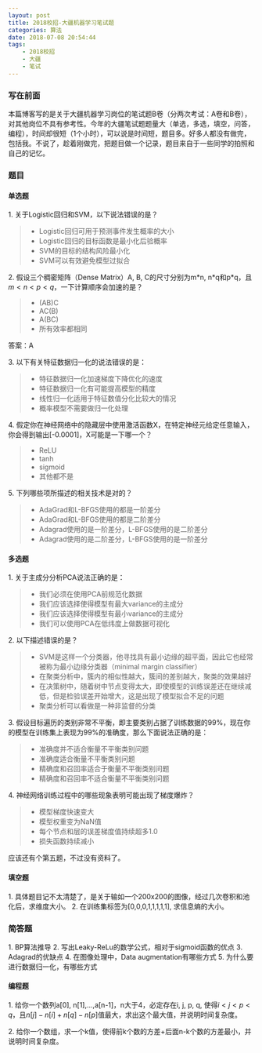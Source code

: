 ```yaml
---
layout: post
title: 2018校招-大疆机器学习笔试题
categories: 算法
date: 2018-07-08 20:54:44
tags:
    - 2018校招
    - 大疆
    - 笔试
---
```

### 写在前面
本篇博客写的是关于大疆机器学习岗位的笔试题B卷（分两次考试：A卷和B卷），对其他岗位不具有参考性。今年的大疆笔试题题量大（单选，多选，填空，问答，编程），时间却很短（1个小时），可以说是时间短，题目多。好多人都没有做完，包括我。不说了，趁着刚做完，把题目做一个记录，题目来自于一些同学的拍照和自己的记忆。

### 题目
#### 单选题

<!-- more -->
1\. 关于Logistic回归和SVM，以下说法错误的是？
> * Logistic回归可用于预测事件发生概率的大小
> * Logistic回归的目标函数是最小化后验概率
> * SVM的目标的结构风险最小化
> * SVM可以有效避免模型过拟合

2\. 假设三个稠密矩阵（Dense Matrix）A, B, C的尺寸分别为m\*n, n\*q和p\*q，且$m<n<p<q$，一下计算顺序会加速的是？
> * (AB)C
> * AC(B)
> * A(BC)
> * 所有效率都相同

答案：A

3\. 以下有关特征数据归一化的说法错误的是：
> * 特征数据归一化加速梯度下降优化的速度
> * 特征数据归一化有可能提高模型的精度
> * 线性归一化适用于特征数值分化比较大的情况
> * 概率模型不需要做归一化处理

4\. 假定你在神经网络中的隐藏层中使用激活函数X，在特定神经元给定任意输入，你会得到输出[-0.0001]，X可能是一下哪一个？
> * ReLU
> * tanh
> * sigmoid
> * 其他都不是

5\. 下列哪些项所描述的相关技术是对的？
> * AdaGrad和L-BFGS使用的都是一阶差分
> * AdaGrad和L-BFGS使用的都是二阶差分
> * Adagrad使用的是一阶差分，L-BFGS使用的是二阶差分
> * Adagrad使用的是二阶差分，L-BFGS使用的是一阶差分

#### 多选题
1\. 关于主成分分析PCA说法正确的是：
> * 我们必须在使用PCA前规范化数据
> * 我们应该选择使得模型有最大variance的主成分
> * 我们应该选择使得模型有最小variance的主成分
> * 我们可以使用PCA在低纬度上做数据可视化

2\. 以下描述错误的是？
> * SVM是这样一个分类器，他寻找具有最小边缘的超平面，因此它也经常被称为最小边缘分类器（minimal margin classifier）
> * 在聚类分析中，簇内的相似性越大，簇间的差别越大，聚类的效果越好
> * 在决策树中，随着树中节点变得太大，即使模型的训练误差还在继续减低，但是检验误差开始增大，这是出现了模型拟合不足的问题
> * 聚类分析可以看做是一种非监督的分类

3\. 假设目标遍历的类别非常不平衡，即主要类别占据了训练数据的99%，现在你的模型在训练集上表现为99%的准确度，那么下面说法正确的是：
> * 准确度并不适合衡量不平衡类别问题
> * 准确度适合衡量不平衡类别问题
> * 精确度和召回率适合于衡量不平衡类别问题
> * 精确度和召回率不适合衡量不平衡类别问题

4\. 神经网络训练过程中的哪些现象表明可能出现了梯度爆炸？
> * 模型梯度快速变大
> * 模型权重变为NaN值
> * 每个节点和层的误差梯度值持续超多1.0
> * 损失函数持续减小

应该还有个第五题，不过没有资料了。

#### 填空题
1\. 具体题目记不太清楚了，是关于输如一个200x200的图像，经过几次卷积和池化后，求维度大小。
2\. 在训练集标签为[0,0,0,1,1,1,1,1], 求信息熵的大小。

### 简答题
1\. BP算法推导
2\. 写出Leaky-ReLu的数学公式，相对于sigmoid函数的优点
3\. Adagrad的优缺点
4\. 在图像处理中，Data augmentation有哪些方式
5\. 为什么要进行数据归一化，有哪些方式

#### 编程题
1\. 给你一个数列a[0], n[1],...,a[n-1]，n大于4，必定存在i, j, p, q, 使得$i<j<p<q$，且$n[j] - n[i] + n[q]-n[p]$值最大，求出这个最大值，并说明时间复杂度。

2\. 给你一个数组，求一个k值，使得前k个数的方差+后面n-k个数的方差最小，并说明时间复杂度。